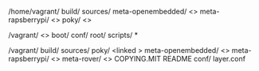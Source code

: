 /home/vagrant/
  build/
  sources/
     meta-openembedded/ <<git>>
     meta-rapsberrypi/ <<git>>
     poky/ <<git>>

/vagrant/ <<git>>
  boot/
  conf/
  root/
  scripts/
  *

/vagrant/
  build/
  sources/
     poky/ <linked <git>>
     meta-openembedded/ <<linked git>>
     meta-rapsberrypi/ <<linked git>>
     meta-rover/ <<git>>
       COPYING.MIT
       README
       conf/
         layer.conf
         
       
    
     